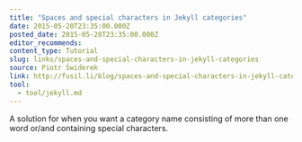 ```yaml
---
title: "Spaces and special characters in Jekyll categories"
date: 2015-05-20T23:35:00.000Z
posted_date: 2015-05-20T23:35:00.000Z
editor_recommends:
content_type: Tutorial
slug: links/spaces-and-special-characters-in-jekyll-categories
source: Piotr Świderek
link: http://fusil.li/blog/spaces-and-special-characters-in-jekyll-categories/
tool:
  - tool/jekyll.md
---
```

A solution for when you want a category name consisting of more than one word or/and containing special characters.



